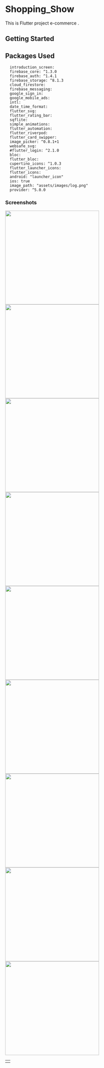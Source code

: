# Shopping_Show
This is Flutter project e-commerce .

## Getting Started


## Packages Used
```
  introduction_screen:
  firebase_core: ^1.3.0
  firebase_auth: ^1.4.1
  firebase_storage: ^8.1.3
  cloud_firestore:
  firebase_messaging:
  google_sign_in:
  google_mobile_ads:
  intl:
  date_time_format:
  flutter_svg:
  flutter_rating_bar:
  sqflite:
  simple_animations:
  flutter_automation:
  flutter_riverpod:
  flutter_card_swipper:
  image_picker: ^0.8.1+1
  websafe_svg:
  #flutter_login: ^2.1.0
  bloc:
  flutter_bloc:
  cupertino_icons: ^1.0.3
  flutter_launcher_icons:
  flutter_icons:
  android: "launcher_icon"
  ios: true
  image_path: "assets/images/log.png"
  provider: ^5.0.0

````


### Screenshots

<a href="https://play.google.com/store/apps/details?id=com.anany.panda1">

  
  <img src="screenshots/ss1.png" height="300em" /> <img src="screenshots/ss2.png" height="300em" /><img src="screenshots/ss3.png" height="300em" />
  <img src="screenshots/ss4.png" height="300em" /> <img src="screenshots/ss5.png" height="300em" />  <img src="screenshots/ss6.png" height="300em" />
   <img src="screenshots/ss7.png" height="300em" />  <img src="screenshots/ss8.png" height="300em" />  <img src="screenshots/ss9.png" height="300em" /> 

<div style="text-align: center" width="200"><table><tr>
  <td style="text-align: center">
  <a href="https://play.google.com/store/apps/details?id=com.anany.panda1">
    



